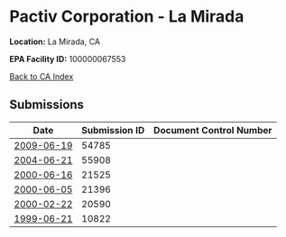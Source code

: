 # Pactiv Corporation - La Mirada

**Location:** La Mirada, CA

**EPA Facility ID:** 100000067553

[Back to CA Index](../../index.md)

## Submissions

| Date | Submission ID | Document Control Number |
|------|--------------|-------------------------|
| [2009-06-19](submissions/54785.md) | 54785 |  |
| [2004-06-21](submissions/55908.md) | 55908 |  |
| [2000-06-16](submissions/21525.md) | 21525 |  |
| [2000-06-05](submissions/21396.md) | 21396 |  |
| [2000-02-22](submissions/20590.md) | 20590 |  |
| [1999-06-21](submissions/10822.md) | 10822 |  |
